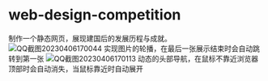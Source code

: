 # web-design-competition
制作一个静态网页，展现建国后的发展历程与成就。
![QQ截图20230406170044](https://user-images.githubusercontent.com/60060657/230328758-849a6385-7845-4396-8ea7-c3264c94466e.png)
实现图片的轮播，在最后一张展示结束时会自动跳转到第一张
![QQ截图20230406170113](https://user-images.githubusercontent.com/60060657/230329033-492a2175-92a6-4c09-b757-9012f8b53fe9.png)
动态的头部导航，在鼠标不靠近浏览器顶部时会自动消失，当鼠标靠近时自动展开
